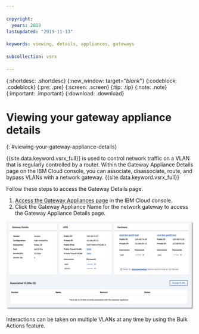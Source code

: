 ```yaml
---

copyright:
  years: 2018
lastupdated: "2019-11-13"

keywords: viewing, details, appliances, gateways

subcollection: vsrx

---
```


{:shortdesc: .shortdesc}
{:new_window: target="_blank_"}
{:codeblock: .codeblock}
{:pre: .pre}
{:screen: .screen}
{:tip: .tip}
{:note: .note}
{:important: .important}
{:download: .download}

# Viewing your gateway appliance details
{: #viewing-your-gateway-appliance-details}

{{site.data.keyword.vsrx_full}} is used to control network traffic on a VLAN that is regularly controlled by a router. Within the Gateway Appliance Details page on the IBM Cloud console, you can associate, disassociate, route, and bypass VLANs with a network gateway.
{{site.data.keyword.vsrx_full}}

Follow these steps to access the Gateway Details page.

1. [Access the Gateway Appliances page](/docs/vsrx?topic=gateway-appliance-viewing-all-gateway-appliances) in the IBM Cloud console.
2. Click the Gateway Appliance Name for the network gateway to access the Gateway Appliance Details page.

  ![Gateway details](images/gw-sa-details.png "Gateway details")

Interactions can be taken on multiple VLANs at any time by using the Bulk Actions feature.
